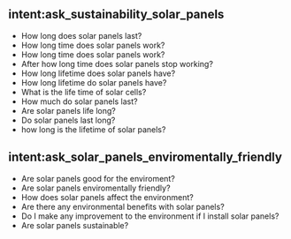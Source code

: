 ## intent:ask_sustainability_solar_panels
- How long does solar panels last?
- How long time does solar panels work?
- How long time does solar panels work?
- After how long time does solar panels stop working?
- How long lifetime does solar panels have?
- How long lifetime do solar panels have?
- What is the life time of solar cells?
- How much do solar panels last?
- Are solar panels life long?
- Do solar panels last long?
- how long is the lifetime of solar panels?

## intent:ask_solar_panels_enviromentally_friendly
- Are solar panels good for the enviroment?
- Are solar panels enviromentally friendly?
- How does solar panels affect the environment?
- Are there any environmental benefits with solar panels?
- Do I make any improvement to the environment if I install solar panels?
- Are solar panels sustainable?
